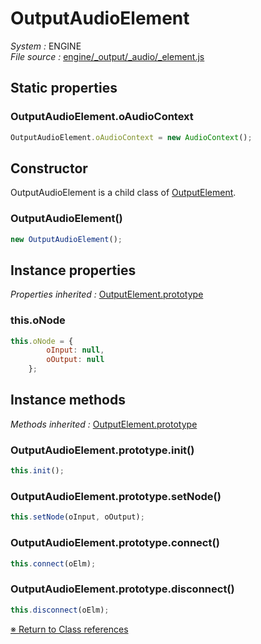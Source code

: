# OutputAudioElement


_System :_ ENGINE  
_File source :_ [engine/_output/_audio/_element.js](https://github.com/de-sign/DBZ-Versus/blob/master/src/assets/js/engine/_output/_audio/_element.js)

## Static properties
### OutputAudioElement.oAudioContext

```javascript
OutputAudioElement.oAudioContext = new AudioContext();
```


## Constructor

OutputAudioElement is a child class of [OutputElement](OutputElement.md).
### OutputAudioElement()

```javascript
new OutputAudioElement();
```


## Instance properties
_Properties inherited :_ [OutputElement.prototype](OutputElement.md#instance-properties)

### this.oNode

```javascript
this.oNode = {
        oInput: null,
        oOutput: null
    };
```


## Instance methods
_Methods inherited :_ [OutputElement.prototype](OutputElement.md#instance-methods) 

### OutputAudioElement.prototype.init()

```javascript
this.init();
```

### OutputAudioElement.prototype.setNode()

```javascript
this.setNode(oInput, oOutput);
```

### OutputAudioElement.prototype.connect()

```javascript
this.connect(oElm);
```

### OutputAudioElement.prototype.disconnect()

```javascript
this.disconnect(oElm);
```


<link rel="stylesheet" href="../_doc.css" />

[&#8251; Return to Class references](References.md)